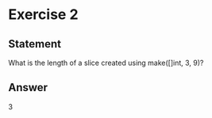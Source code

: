# Exercise 2

## Statement

What is the length of a slice created using make([]int, 3, 9)?

## Answer

3